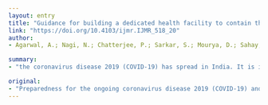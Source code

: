 ```yaml
---
layout: entry
title: "Guidance for building a dedicated health facility to contain the spread of the 2019 novel coronavirus outbreak"
link: "https://doi.org/10.4103/ijmr.IJMR_518_20"
author:
- Agarwal, A.; Nagi, N.; Chatterjee, P.; Sarkar, S.; Mourya, D.; Sahay, R. R.; Bhatia, R.

summary:
- "the coronavirus disease 2019 (COVID-19) has spread in India. It is important that such facilities are kept ready during the inter-epidemic period for training of health professionals and for managing cases of multi-drug resistant and difficult-to-treat pathogens. The health system should have surge capacity for such critical care units and preferably each tertiary government hospital should have at least one such facility. This article describes elements of design of such unit (e.g."

original:
- "Preparedness for the ongoing coronavirus disease 2019 (COVID-19) and its spread in India calls for setting up of adequately equipped and dedicated health facilities to manage sick patients while protecting healthcare workers and the environment. In the wake of other emerging dangerous pathogens in recent times, such as Ebola, Nipah and Zika, it is important that such facilities are kept ready during the inter-epidemic period for training of health professionals and for managing cases of multi-drug resistant and difficult-to-treat pathogens. While endemic potential of such critically ill patients is not yet known, the health system should have surge capacity for such critical care units and preferably each tertiary government hospital should have at least one such facility. This article describes elements of design of such unit (e.g., space, infection control, waste disposal, safety of healthcare workers, partners to be involved in design and plan) which can be adapted to the context of either a new construction or makeshift construction on top of an existing structure. In view of a potential epidemic of COVID-19, specific requirements to handle it are also given."
---
```


